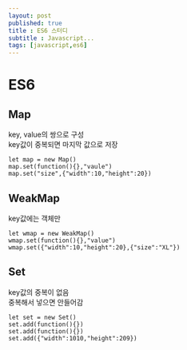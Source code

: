 ```yaml
---
layout: post
published: true
title : ES6 스터디
subtitle : Javascript...
tags: [javascript,es6]
---
```


# ES6
## Map
key, value의 쌍으로 구성  
key값이 중복되면 마지막 값으로 저장
```
let map = new Map()
map.set(function(){},"vaule")
map.set("size",{"width":10,"height":20})
```

## WeakMap
key값에는 객체만
```
let wmap = new WeakMap()
wmap.set(function(){},"value")
wmap.set({"width":10,"height":20},{"size":"XL"})
```
## Set
key값의 중복이 없음  
중복해서 넣으면 안들어감
```
let set = new Set()
set.add(function(){})
set.add(function(){})
set.add({"width":1010,"height":209})
```
